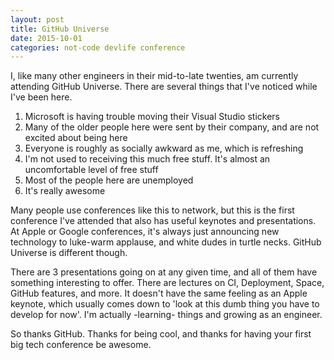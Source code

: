```yaml
---
layout: post
title: GitHub Universe
date: 2015-10-01
categories: not-code devlife conference
---
```


I, like many other engineers in their mid-to-late twenties, am currently attending GitHub Universe. There are several things that I've noticed while I've been here.

1. Microsoft is having trouble moving their Visual Studio stickers
2. Many of the older people here were sent by their company, and are not excited about being here
3. Everyone is roughly as socially awkward as me, which is refreshing
4. I'm not used to receiving this much free stuff. It's almost an uncomfortable level of free stuff
6. Most of the people here are unemployed
7. It's really awesome

Many people use conferences like this to network, but this is the first conference I've attended that also has useful keynotes and presentations. At Apple or Google conferences, it's always just announcing new technology to luke-warm applause, and white dudes in turtle necks. GitHub Universe is different though.

There are 3 presentations going on at any given time, and all of them have something interesting to offer. There are lectures on CI, Deployment, Space, GitHub features, and more. It doesn't have the same feeling as an Apple keynote, which usually comes down to 'look at this dumb thing you have to develop for now'. I'm actually -learning- things and growing as an engineer.

So thanks GitHub. Thanks for being cool, and thanks for having your first big tech conference be awesome.
